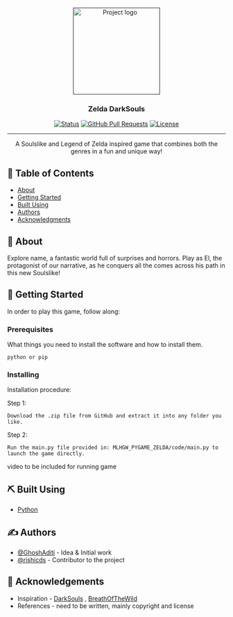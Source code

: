 <p align="center">
  <a href="" rel="noopener">
 <img width=200px height=200px src="https://i.imgur.com/UrU3pF4.png" alt="Project logo"></a>
</p>

<h3 align="center">Zelda DarkSouls</h3>

<div align="center">

[![Status](https://img.shields.io/badge/status-active-success.svg)]()
[![GitHub Pull Requests](https://img.shields.io/github/issues-pr/kylelobo/The-Documentation-Compendium.svg)](https://github.com/kylelobo/The-Documentation-Compendium/pulls)
[![License](https://img.shields.io/badge/license-MIT-blue.svg)](/LICENSE)

</div>

---

<p align="center"> A Soulslike and Legend of Zelda inspired game that combines both the genres in a fun and unique way!
    <br> 
</p>

## 📝 Table of Contents

- [About](#about)
- [Getting Started](#getting_started)
- [Built Using](#built_using)
- [Authors](#authors)
- [Acknowledgments](#acknowledgement)

## 🧐 About <a name = "about"></a>

Explore name, a fantastic world full of surprises and horrors. Play as El, the protagonist of our narrative, as he conquers all the comes across his path in this new Soulslike!

## 🏁 Getting Started <a name = "getting_started"></a>

In order to play this game, follow along:

### Prerequisites

What things you need to install the software and how to install them.

```
python or pip 
```

### Installing

Installation procedure:

Step 1:

```
Download the .zip file from GitHub and extract it into any folder you like.
```

Step 2:

```
Run the main.py file provided in: MLHGW_PYGAME_ZELDA/code/main.py to launch the game directly.
```

video to be included for running game

## ⛏️ Built Using <a name = "built_using"></a>

- [Python](https://www.python.org/) 

## ✍️ Authors <a name = "authors"></a>

- [@GhoshAditi](https://github.com/GhoshAditi) - Idea & Initial work
- [@rishicds](https://github.com/rishicds) - Contributor to the project

## 🎉 Acknowledgements <a name = "acknowledgement"></a>

- Inspiration - [DarkSouls](https://en.bandainamcoent.eu/dark-souls/dark-souls) ,
                [BreathOfTheWild](https://zelda.nintendo.com/breath-of-the-wild/)
- References - need to be written, mainly copyright and license 
